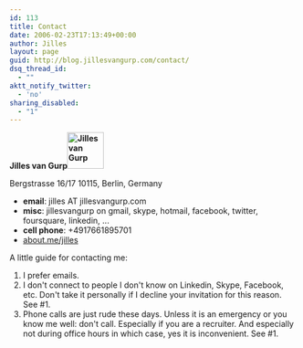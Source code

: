 ```yaml
---
id: 113
title: Contact
date: 2006-02-23T17:13:49+00:00
author: Jilles
layout: page
guid: http://blog.jillesvangurp.com/contact/
dsq_thread_id:
  - ""
aktt_notify_twitter:
  - 'no'
sharing_disabled:
  - "1"
---
```

<strong>Jilles van Gurp<img class="alignright" title="Jilles van Gurp" src="http://1.gravatar.com/avatar/d4bba89347dad67c8de96a876b93c5aa?s=64&amp;d=http%3A%2F%2F1.gravatar.com%2Favatar%2Fad516503a11cd5ca435acc9bb6523536%3Fs%3D64&amp;r=PG" alt="Jilles van Gurp" width="64" height="64" /></strong>

Bergstrasse 16/17
10115, Berlin, Germany
<ul>
  <li><strong>email</strong>: jilles AT jillesvangurp.com</li>
  <li><strong>misc</strong>: jillesvangurp on gmail, skype, hotmail, facebook, twitter, foursquare, linkedin, ...</li>
  <li><strong>cell phone</strong>: +4917661895701</li>
  <li><a href="http://about.me/jilles">about.me/jilles</a></li>

</ul>

A little guide for contacting me:
<ol>
        <li>I prefer emails.</li>
  <li>I don't connect to people I don't know on Linkedin, Skype, Facebook, etc. Don't take it personally if I decline your invitation for this reason. See #1.</li>
  <li>Phone calls are just rude these days. Unless it is an emergency or you know me well: don't call. Especially if you are a recruiter. And especially not during office hours in which case, yes it is inconvenient. See #1.</li>
</ol>
